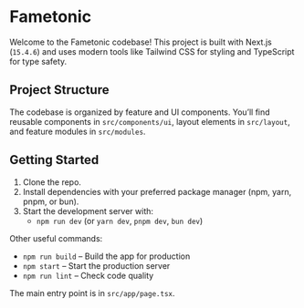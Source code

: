 # Fametonic

Welcome to the Fametonic codebase! This project is built with Next.js (`15.4.6`) and uses modern tools like Tailwind CSS for styling and TypeScript for type safety.

## Project Structure

The codebase is organized by feature and UI components. You’ll find reusable components in `src/components/ui`, layout elements in `src/layout`, and feature modules in `src/modules`.

## Getting Started

1. Clone the repo.
2. Install dependencies with your preferred package manager (npm, yarn, pnpm, or bun).
3. Start the development server with:
   - `npm run dev` (or `yarn dev`, `pnpm dev`, `bun dev`)

Other useful commands:

- `npm run build` – Build the app for production
- `npm start` – Start the production server
- `npm run lint` – Check code quality

The main entry point is in `src/app/page.tsx`.
